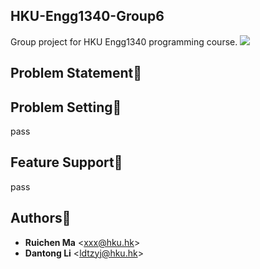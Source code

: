 HKU-Engg1340-Group6
-------------------
Group project for HKU Engg1340 programming course.
![](https://s3-ap-southeast-1.amazonaws.com/hkuengg1340project/slider1-2.jpg)

Problem Statement:flashlight:
-----------------



Problem Setting:pushpin:
---------------

pass

Feature Support:gift:
---------------

pass

Authors:eyes:
----------

* **Ruichen Ma** <<xxx@hku.hk>>
* **Dantong Li** <<ldtzyj@hku.hk>>
